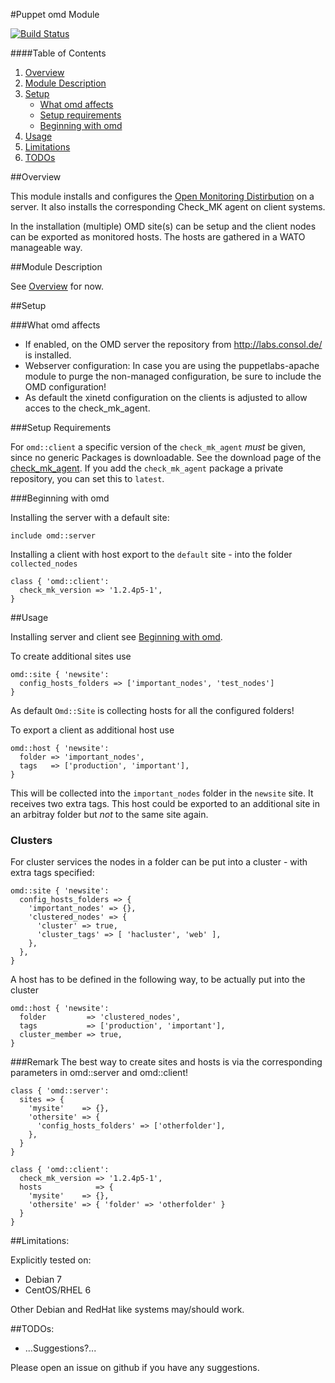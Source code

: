 
#Puppet omd Module

[![Build Status](https://travis-ci.org/fnerdwq/puppet-omd.svg?branch=master)](https://travis-ci.org/fnerdwq/puppet-omd)

####Table of Contents

1. [Overview](#overview)
2. [Module Description](#module-description)
3. [Setup](#setup)
    * [What omd affects](#what-omd-affects)
    * [Setup requirements](#setup-requirements)
    * [Beginning with omd](#beginning-with-omd)
4. [Usage](#usage)
5. [Limitations](#limitations)
6. [TODOs](#TODOs)

##Overview

This module installs and configures the [Open Monitoring
Distirbution](http://omdistro.org/) on a server. It also installs the
corresponding Check\_MK agent on client systems.

In the installation (multiple) OMD site(s) can be setup and the client nodes
can be exported as monitored hosts. The hosts are gathered in a WATO manageable
way.

##Module Description

See [Overview](#overview) for now.

##Setup

###What omd affects

* If enabled, on the OMD server the repository from <http://labs.consol.de/> is installed.
* Webserver configuration: In case you are using the puppetlabs-apache module
  to purge the non-managed configuration, be sure to include the OMD
  configuration!
* As default the xinetd configuration on the clients is adjusted to allow acces
  to the check\_mk\_agent.

###Setup Requirements

For ``omd::client`` a specific version of the ``check_mk_agent`` *must* be given, since no generic Packages is downloadable. See the download page of the [check\_mk\_agent](https://mathias-kettner.de/check_mk_download.html).
If you add the ``check_mk_agent`` package a private repository, you can set this to ``latest``.

###Beginning with omd

Installing the server with a default site:
```puppet
include omd::server
```

Installing a client with host export to the ``default`` site  - into the folder
``collected_nodes``
```puppet
class { 'omd::client':
  check_mk_version => '1.2.4p5-1',
}
```

##Usage

Installing server and client see [Beginning with omd](#beginning-with-omd).

To create additional sites use
```puppet
omd::site { 'newsite':
  config_hosts_folders => ['important_nodes', 'test_nodes']
}
```
As default ``Omd::Site`` is collecting hosts for all the configured folders!

To export a client as additional host use
```puppet
omd::host { 'newsite':
  folder => 'important_nodes',
  tags   => ['production', 'important'],
}
```
This will be collected into the ``important_nodes`` folder in the
``newsite`` site. It receives two extra tags. This host could be exported to
an additional site in an arbitray folder but *not* to the same site again.

### Clusters
For cluster services the nodes in a folder can be put into a cluster - with extra tags
specified:
```puppet
omd::site { 'newsite':
  config_hosts_folders => {
    'important_nodes' => {},
    'clustered_nodes' => {
      'cluster' => true,
      'cluster_tags' => [ 'hacluster', 'web' ],
    },
  },
}
```
A host has to be defined in the following way, to be actually put into the cluster
```puppet
omd::host { 'newsite':
  folder         => 'clustered_nodes',
  tags           => ['production', 'important'],
  cluster_member => true,
}
```


###Remark
The best way to create sites and hosts is via the corresponding parameters in
omd::server and omd::client!

```puppet
class { 'omd::server':
  sites => {
    'mysite'    => {},
    'othersite' => {
      'config_hosts_folders' => ['otherfolder'],
    },
  }
}

class { 'omd::client':
  check_mk_version => '1.2.4p5-1',
  hosts            => {
    'mysite'    => {},
    'othersite' => { 'folder' => 'otherfolder' }
  }
}

```

##Limitations:

Explicitly tested on:
* Debian 7
* CentOS/RHEL 6

Other Debian and RedHat like systems may/should work.

##TODOs:

* ...Suggestions?...

Please open an issue on github if you have any suggestions.
